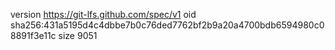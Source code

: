 version https://git-lfs.github.com/spec/v1
oid sha256:431a5195d4c4dbbe7b0c76ded7762bf2b9a20a4700bdb6594980c08891f3e11c
size 9051
